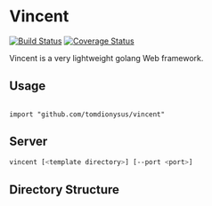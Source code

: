 # Vincent

[![Build Status](https://travis-ci.org/tomdionysus/vincent.svg?branch=master)](https://travis-ci.org/tomdionysus/vincent) [![Coverage Status](https://coveralls.io/repos/github/tomdionysus/vincent/badge.svg?branch=master)](https://coveralls.io/github/tomdionysus/vincent?branch=master)

Vincent is a very lightweight golang Web framework.

## Usage

```golang

import "github.com/tomdionysus/vincent"

```

## Server

```bash
vincent [<template directory>] [--port <port>]
```

## Directory Structure

